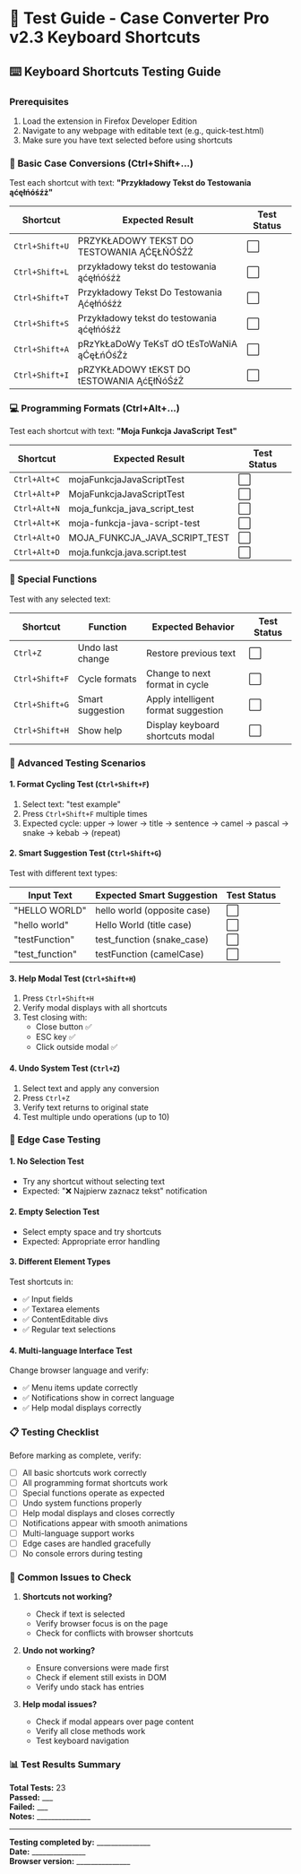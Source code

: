 # 🧪 Test Guide - Case Converter Pro v2.3 Keyboard Shortcuts

## ⌨️ Keyboard Shortcuts Testing Guide

### Prerequisites
1. Load the extension in Firefox Developer Edition
2. Navigate to any webpage with editable text (e.g., quick-test.html)
3. Make sure you have text selected before using shortcuts

### 📝 Basic Case Conversions (Ctrl+Shift+...)

Test each shortcut with text: **"Przykładowy Tekst do Testowania ąćęłńóśźż"**

| Shortcut | Expected Result | Test Status |
|----------|----------------|-------------|
| `Ctrl+Shift+U` | PRZYKŁADOWY TEKST DO TESTOWANIA ĄĆĘŁŃÓŚŹŻ | ⬜ |
| `Ctrl+Shift+L` | przykładowy tekst do testowania ąćęłńóśźż | ⬜ |
| `Ctrl+Shift+T` | Przykładowy Tekst Do Testowania Ąćęłńóśźż | ⬜ |
| `Ctrl+Shift+S` | Przykładowy tekst do testowania ąćęłńóśźż | ⬜ |
| `Ctrl+Shift+A` | pRzYkŁaDoWy TeKsT dO tEsToWaNiA ąĆęŁńÓśŹż | ⬜ |
| `Ctrl+Shift+I` | pRZYKŁADOWY tEKST DO tESTOWANIA ĄćĘłŃóŚźŻ | ⬜ |

### 💻 Programming Formats (Ctrl+Alt+...)

Test each shortcut with text: **"Moja Funkcja JavaScript Test"**

| Shortcut | Expected Result | Test Status |
|----------|----------------|-------------|
| `Ctrl+Alt+C` | mojaFunkcjaJavaScriptTest | ⬜ |
| `Ctrl+Alt+P` | MojaFunkcjaJavaScriptTest | ⬜ |
| `Ctrl+Alt+N` | moja_funkcja_java_script_test | ⬜ |
| `Ctrl+Alt+K` | moja-funkcja-java-script-test | ⬜ |
| `Ctrl+Alt+O` | MOJA_FUNKCJA_JAVA_SCRIPT_TEST | ⬜ |
| `Ctrl+Alt+D` | moja.funkcja.java.script.test | ⬜ |

### 🚀 Special Functions

Test with any selected text:

| Shortcut | Function | Expected Behavior | Test Status |
|----------|----------|-------------------|-------------|
| `Ctrl+Z` | Undo last change | Restore previous text | ⬜ |
| `Ctrl+Shift+F` | Cycle formats | Change to next format in cycle | ⬜ |
| `Ctrl+Shift+G` | Smart suggestion | Apply intelligent format suggestion | ⬜ |
| `Ctrl+Shift+H` | Show help | Display keyboard shortcuts modal | ⬜ |

### 🎯 Advanced Testing Scenarios

#### 1. **Format Cycling Test** (`Ctrl+Shift+F`)
1. Select text: "test example"
2. Press `Ctrl+Shift+F` multiple times
3. Expected cycle: upper → lower → title → sentence → camel → pascal → snake → kebab → (repeat)

#### 2. **Smart Suggestion Test** (`Ctrl+Shift+G`)
Test with different text types:

| Input Text | Expected Smart Suggestion | Test Status |
|------------|---------------------------|-------------|
| "HELLO WORLD" | hello world (opposite case) | ⬜ |
| "hello world" | Hello World (title case) | ⬜ |
| "testFunction" | test_function (snake_case) | ⬜ |
| "test_function" | testFunction (camelCase) | ⬜ |

#### 3. **Help Modal Test** (`Ctrl+Shift+H`)
1. Press `Ctrl+Shift+H`
2. Verify modal displays with all shortcuts
3. Test closing with:
   - Close button ✅
   - ESC key ✅
   - Click outside modal ✅

#### 4. **Undo System Test** (`Ctrl+Z`)
1. Select text and apply any conversion
2. Press `Ctrl+Z`
3. Verify text returns to original state
4. Test multiple undo operations (up to 10)

### 🔧 Edge Case Testing

#### 1. **No Selection Test**
- Try any shortcut without selecting text
- Expected: "❌ Najpierw zaznacz tekst" notification

#### 2. **Empty Selection Test**
- Select empty space and try shortcuts
- Expected: Appropriate error handling

#### 3. **Different Element Types**
Test shortcuts in:
- ✅ Input fields
- ✅ Textarea elements
- ✅ ContentEditable divs
- ✅ Regular text selections

#### 4. **Multi-language Interface Test**
Change browser language and verify:
- ✅ Menu items update correctly
- ✅ Notifications show in correct language
- ✅ Help modal displays correctly

### 📋 Testing Checklist

Before marking as complete, verify:
- [ ] All basic shortcuts work correctly
- [ ] All programming format shortcuts work
- [ ] Special functions operate as expected
- [ ] Undo system functions properly
- [ ] Help modal displays and closes correctly
- [ ] Notifications appear with smooth animations
- [ ] Multi-language support works
- [ ] Edge cases are handled gracefully
- [ ] No console errors during testing

### 🐛 Common Issues to Check

1. **Shortcuts not working?**
   - Check if text is selected
   - Verify browser focus is on the page
   - Check for conflicts with browser shortcuts

2. **Undo not working?**
   - Ensure conversions were made first
   - Check if element still exists in DOM
   - Verify undo stack has entries

3. **Help modal issues?**
   - Check if modal appears over page content
   - Verify all close methods work
   - Test keyboard navigation

### 📊 Test Results Summary

**Total Tests:** 23  
**Passed:** ___  
**Failed:** ___  
**Notes:** _______________

---

**Testing completed by:** _______________  
**Date:** _______________  
**Browser version:** _______________
